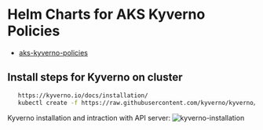 # Helm Charts for AKS Kyverno Policies

 - [aks-kyverno-policies](https://github.com/andriktr/helm-charts/tree/main/charts/aks-kyverno-policies)



## Install steps for Kyverno on cluster
```sh
   https://kyverno.io/docs/installation/ 
   kubectl create -f https://raw.githubusercontent.com/kyverno/kyverno/main/config/install.yaml 
```

Kyverno installation and intraction with API server:
![kyverno-installation](https://user-images.githubusercontent.com/47947075/186667375-646a2697-6da8-4bd0-b754-9cd9f1bbab6c.png)

